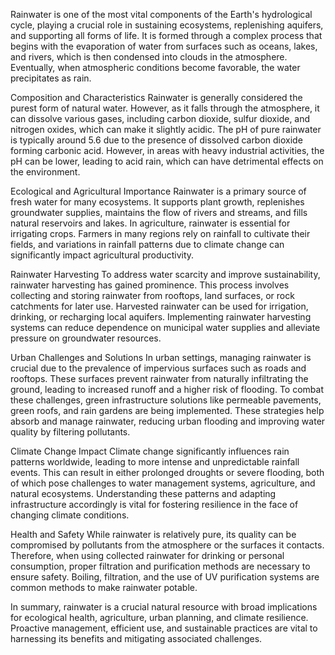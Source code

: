 Rainwater is one of the most vital components of the Earth's hydrological cycle, playing a crucial role in sustaining ecosystems, replenishing aquifers, and supporting all forms of life. It is formed through a complex process that begins with the evaporation of water from surfaces such as oceans, lakes, and rivers, which is then condensed into clouds in the atmosphere. Eventually, when atmospheric conditions become favorable, the water precipitates as rain.

Composition and Characteristics
Rainwater is generally considered the purest form of natural water. However, as it falls through the atmosphere, it can dissolve various gases, including carbon dioxide, sulfur dioxide, and nitrogen oxides, which can make it slightly acidic. The pH of pure rainwater is typically around 5.6 due to the presence of dissolved carbon dioxide forming carbonic acid. However, in areas with heavy industrial activities, the pH can be lower, leading to acid rain, which can have detrimental effects on the environment.

Ecological and Agricultural Importance
Rainwater is a primary source of fresh water for many ecosystems. It supports plant growth, replenishes groundwater supplies, maintains the flow of rivers and streams, and fills natural reservoirs and lakes. In agriculture, rainwater is essential for irrigating crops. Farmers in many regions rely on rainfall to cultivate their fields, and variations in rainfall patterns due to climate change can significantly impact agricultural productivity.

Rainwater Harvesting
To address water scarcity and improve sustainability, rainwater harvesting has gained prominence. This process involves collecting and storing rainwater from rooftops, land surfaces, or rock catchments for later use. Harvested rainwater can be used for irrigation, drinking, or recharging local aquifers. Implementing rainwater harvesting systems can reduce dependence on municipal water supplies and alleviate pressure on groundwater resources.

Urban Challenges and Solutions
In urban settings, managing rainwater is crucial due to the prevalence of impervious surfaces such as roads and rooftops. These surfaces prevent rainwater from naturally infiltrating the ground, leading to increased runoff and a higher risk of flooding. To combat these challenges, green infrastructure solutions like permeable pavements, green roofs, and rain gardens are being implemented. These strategies help absorb and manage rainwater, reducing urban flooding and improving water quality by filtering pollutants.

Climate Change Impact
Climate change significantly influences rain patterns worldwide, leading to more intense and unpredictable rainfall events. This can result in either prolonged droughts or severe flooding, both of which pose challenges to water management systems, agriculture, and natural ecosystems. Understanding these patterns and adapting infrastructure accordingly is vital for fostering resilience in the face of changing climate conditions.

Health and Safety
While rainwater is relatively pure, its quality can be compromised by pollutants from the atmosphere or the surfaces it contacts. Therefore, when using collected rainwater for drinking or personal consumption, proper filtration and purification methods are necessary to ensure safety. Boiling, filtration, and the use of UV purification systems are common methods to make rainwater potable.

In summary, rainwater is a crucial natural resource with broad implications for ecological health, agriculture, urban planning, and climate resilience. Proactive management, efficient use, and sustainable practices are vital to harnessing its benefits and mitigating associated challenges.

